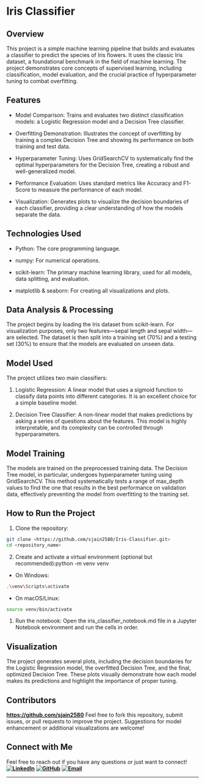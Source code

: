 # Iris Classifier

## Overview

This project is a simple machine learning pipeline that builds and evaluates a classifier to predict the species of Iris flowers. It uses the classic Iris dataset, a foundational benchmark in the field of machine learning. The project demonstrates core concepts of supervised learning, including classification, model evaluation, and the crucial practice of hyperparameter tuning to combat overfitting.

## Features

- Model Comparison: Trains and evaluates two distinct classification models: a Logistic Regression model and a Decision Tree classifier.

- Overfitting Demonstration: Illustrates the concept of overfitting by training a complex Decision Tree and showing its performance on both training and test data.

- Hyperparameter Tuning: Uses GridSearchCV to systematically find the optimal hyperparameters for the Decision Tree, creating a robust and well-generalized model.

- Performance Evaluation: Uses standard metrics like Accuracy and F1-Score to measure the performance of each model.

- Visualization: Generates plots to visualize the decision boundaries of each classifier, providing a clear understanding of how the models separate the data.

## Technologies Used

- Python: The core programming language.

- numpy: For numerical operations.

- scikit-learn: The primary machine learning library, used for all models, data splitting, and evaluation.

- matplotlib & seaborn: For creating all visualizations and plots.

## Data Analysis & Processing

The project begins by loading the Iris dataset from scikit-learn. For visualization purposes, only two features—sepal length and sepal width—are selected. The dataset is then split into a training set (70%) and a testing set (30%) to ensure that the models are evaluated on unseen data.

## Model Used

The project utilizes two main classifiers:

1. Logistic Regression: A linear model that uses a sigmoid function to classify data points into different categories. It is an excellent choice for a simple baseline model.

2. Decision Tree Classifier: A non-linear model that makes predictions by asking a series of questions about the features. This model is highly interpretable, and its complexity can be controlled through hyperparameters.

## Model Training

The models are trained on the preprocessed training data. The Decision Tree model, in particular, undergoes hyperparameter tuning using GridSearchCV. This method systematically tests a range of max_depth values to find the one that results in the best performance on validation data, effectively preventing the model from overfitting to the training set.

## How to Run the Project

1. Clone the repository:

```bash
git clone <https://github.com/sjain2580/Iris-Classifier.git>
cd <repository_name>
```

2. Create and activate a virtual environment (optional but recommended):python -m venv venv

- On Windows:
  
```bash
.\venv\Scripts\activate
```

- On macOS/Linux:

```bash
source venv/bin/activate
```

1. Run the notebook: Open the iris_classifier_notebook.md file in a Jupyter Notebook environment and run the cells in order.

## Visualization

The project generates several plots, including the decision boundaries for the Logistic Regression model, the overfitted Decision Tree, and the final, optimized Decision Tree. These plots visually demonstrate how each model makes its predictions and highlight the importance of proper tuning.

## Contributors

**<https://github.com/sjain2580>**
Feel free to fork this repository, submit issues, or pull requests to improve the project. Suggestions for model enhancement or additional visualizations are welcome!

## Connect with Me

Feel free to reach out if you have any questions or just want to connect!
**[![LinkedIn](https://img.shields.io/badge/-LinkedIn-0A66C2?style=flat-square&logo=linkedin&logoColor=white)](https://www.linkedin.com/in/sjain04/)**
**[![GitHub](https://img.shields.io/badge/-GitHub-181717?style=flat-square&logo=github&logoColor=white)](https://github.com/sjain2580)**
**[![Email](https://img.shields.io/badge/-Email-D14836?style=flat-square&logo=gmail&logoColor=white)](mailto:sjain040395@gmail.com)**

---

